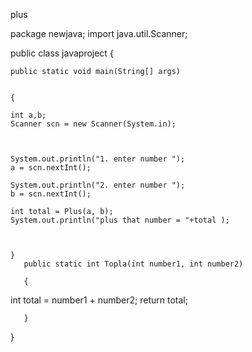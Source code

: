 plus


package newjava;
import java.util.Scanner;

public class javaproject {

	public static void main(String[] args)
	
	
	{
		
	int a,b;
	Scanner scn = new Scanner(System.in);
	
	
	
	System.out.println("1. enter number ");
	a = scn.nextInt();
	
	System.out.println("2. enter number ");
	b = scn.nextInt();
	
	int total = Plus(a, b);
	System.out.println("plus that number = "+total );

		

	}
       public static int Topla(int number1, int number2)
       
       {

  int total = number1 +  number2;
  return total;

       }
}
